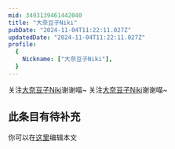 ```yaml
---
mid: 3493139461442040
title: "大奈豆子Niki"
pubDate: "2024-11-04T11:22:11.027Z"
updatedDate: "2024-11-04T11:22:11.027Z"
profile:
  {
    Nickname: ["大奈豆子Niki"],
  }
---
```


关注[大奈豆子Niki](https://space.bilibili.com/3493139461442040)谢谢喵~ 关注[大奈豆子Niki](https://space.bilibili.com/3493139461442040)谢谢喵~

## 此条目有待补充
你可以在[这里](https://github.com/Yuhanawa/VTuber.ICU/edit/master/src/content/v/大奈豆子Niki/index.md)编辑本文
